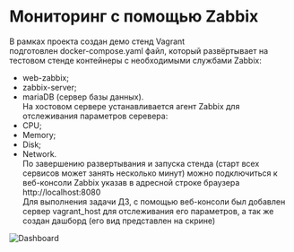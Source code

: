 # Мониторинг с помощью Zabbix

В рамках проекта создан демо стенд Vagrant  
подготовлен docker-compose.yaml файл, который развёртывает на тестовом стенде контейнеры с необходимыми службами Zabbix:  
  - web-zabbix;  
  - zabbix-server;  
  - mariaDB (сервер базы данных).  
На хостовом сервере устанавливается агент Zabbix для отслеживания параметров серевера:  
  - CPU;  
  - Memory;  
  - Disk;  
  - Network.  
По завершению развертывания и запуска стенда (старт всех сервисов может занять несколько минут) можно подключиться к веб-консоли  Zabbix указав в адресной строке браузера http://localhost:8080  
Для выполнения задачи ДЗ, с помощью веб-консоли был добавлен сервер vagrant_host для отслеживания его параметров, а так же создан дашборд (его вид представлен на скрине)
<img scr="https://github.com/gkronalf/monitoring/blob/e2e2b27c912d5f3efb97e47da47d655a70ed55b0/screens/dashboard.jpeg" alt="Dashboard">

